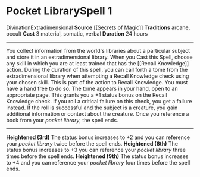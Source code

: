 ﻿---
actions: '[three-actions]'
area: null
bloodline: null
component:
- Material
- Somatic
- Verbal
cost: null
deity: null
domain: null
duration: 24 hours
element: null
heighten: 3rd, 6th, 9th
heighten_level: 1, 3, 6, 9
id: '970'
lesson: null
level: '1'
mystery: null
name: Pocket Library
patron_theme: null
range: null
rarity: Common
requirement: null
saving_throw: null
school: Divination
source: '[[DATABASE/source/Secrets of Magic|Secrets of Magic]]'
target: null
tradition:
- Arcane
- Occult
trait:
- '[[DATABASE/trait/Divination|Divination]]'
- '[[DATABASE/trait/Extradimensional|Extradimensional]]'
trigger: null
type: Spell

---
# Pocket Library<span class="item-type">Spell 1</span>

<span class="item-trait">Divination</span><span class="item-trait">Extradimensional</span>
**Source** [[Secrets of Magic]] 
**Traditions** arcane, occult
**Cast** <span class="action-icon">3</span> material, somatic, verbal
**Duration** 24 hours

---
You collect information from the world's libraries about a particular subject and store it in an extradimensional library. When you Cast this Spell, choose any skill in which you are at least trained that has the [[Recall Knowledge]] action.
 During the duration of this spell, you can call forth a tome from the extradimensional library when attempting a Recall Knowledge check using your chosen skill. This is part of the action to Recall Knowledge. You must have a hand free to do so. The tome appears in your hand, open to an appropriate page. This grants you a +1 status bonus on the Recall Knowledge check. If you roll a critical failure on this check, you get a failure instead. If the roll is successful and the subject is a creature, you gain additional information or context about the creature. Once you reference a book from your _pocket library_, the spell ends.

---
**Heightened (3rd)** The status bonus increases to +2 and you can reference your _pocket library_ twice before the spell ends.
**Heightened (6th)** The status bonus increases to +3 you can reference your _pocket library_ three times before the spell ends.
**Heightened (9th)** The status bonus increases to +4 and you can reference your _pocket library_ four times before the spell ends.